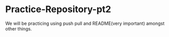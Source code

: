 # Practice-Repository-pt2
We will be practicing using push pull and README(very important) amongst other things. 
